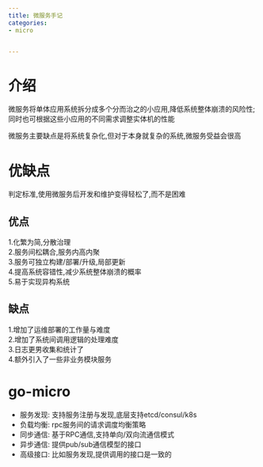 ```yaml
---
title: 微服务手记
categories: 
- micro


---
```


# 介绍
微服务将单体应用系统拆分成多个分而治之的小应用,降低系统整体崩溃的风险性;同时也可根据这些小应用的不同需求调整实体机的性能

微服务主要缺点是将系统复杂化,但对于本身就复杂的系统,微服务受益会很高  

<!--more-->

# 优缺点
判定标准,使用微服务后开发和维护变得轻松了,而不是困难  
## 优点
1.化繁为简,分散治理  
2.服务间松耦合,服务内高内聚  
3.服务可独立构建/部署/升级,局部更新  
4.提高系统容错性,减少系统整体崩溃的概率  
5.易于实现异构系统  
## 缺点
1.增加了运维部署的工作量与难度  
2.增加了系统间调用逻辑的处理难度  
3.日志更男收集和统计了  
4.额外引入了一些非业务模块服务

# go-micro
* 服务发现: 支持服务注册与发现,底层支持etcd/consul/k8s
* 负载均衡: rpc服务间的请求调度均衡策略
* 同步通信: 基于RPC通信,支持单向/双向流通信模式
* 异步通信: 提供pub/sub通信模型的接口
* 高级接口: 比如服务发现,提供调用的接口是一致的